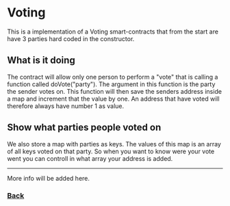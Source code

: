 # Voting

This is a implementation of a Voting smart-contracts that from the start are have 3 parties hard coded in the constructor.

## What is it doing
The contract will allow only one person to perform a "vote" that is calling a function called doVote("party"). The argument in this function is the party the sender votes on. This function will then save the senders address inside a map and increment that the value by one. 
An address that have voted will therefore always have number 1 as value. 

## Show what parties people voted on
We also store a map with parties as keys. The values of this map is an array of all keys voted on that party. So when you want to know were your vote went you can controll in what array your address is added. 

___

More info will be added here.

### [Back](../README.md)